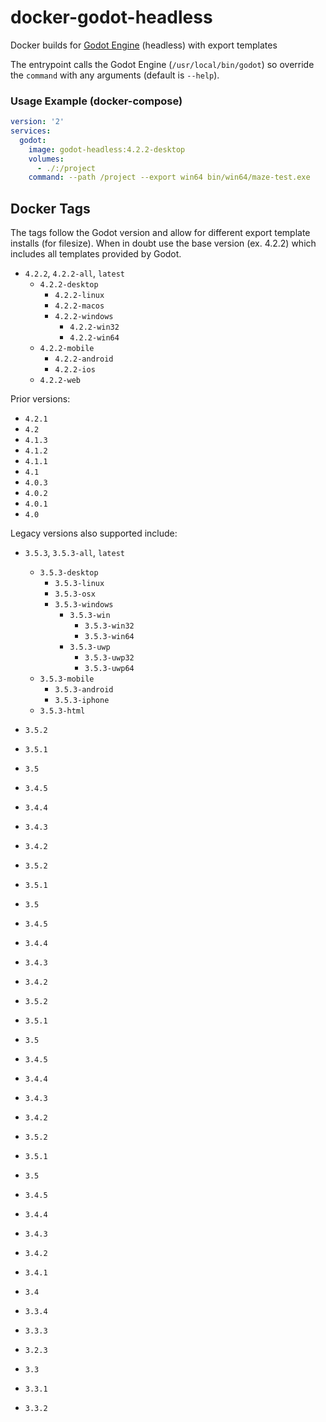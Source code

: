 # docker-godot-headless

Docker builds for [Godot Engine](https://godotengine.org/) (headless) with export templates

The entrypoint calls the Godot Engine (`/usr/local/bin/godot`) so override the `command` with any arguments (default is `--help`).

### Usage Example (docker-compose)

```yaml
version: '2'
services:
  godot:
    image: godot-headless:4.2.2-desktop
    volumes:
      - ./:/project
    command: --path /project --export win64 bin/win64/maze-test.exe
```

## Docker Tags

The tags follow the Godot version and allow for different export template installs (for filesize). When in doubt use the base version (ex. 4.2.2) which includes all templates provided by Godot.

- `4.2.2`, `4.2.2-all`, `latest`
  - `4.2.2-desktop`
    - `4.2.2-linux`
    - `4.2.2-macos`
    - `4.2.2-windows`
      - `4.2.2-win32`
      - `4.2.2-win64`
  - `4.2.2-mobile`
    - `4.2.2-android`
    - `4.2.2-ios`
  - `4.2.2-web`

Prior versions:

- `4.2.1`
- `4.2`
- `4.1.3`
- `4.1.2`
- `4.1.1`
- `4.1`
- `4.0.3`
- `4.0.2`
- `4.0.1`
- `4.0`

Legacy versions also supported include:

- `3.5.3`, `3.5.3-all`, `latest`
  - `3.5.3-desktop`
    - `3.5.3-linux`
    - `3.5.3-osx`
    - `3.5.3-windows`
      - `3.5.3-win`
        - `3.5.3-win32`
        - `3.5.3-win64`
      - `3.5.3-uwp`
        - `3.5.3-uwp32`
        - `3.5.3-uwp64`
  - `3.5.3-mobile`
    - `3.5.3-android`
    - `3.5.3-iphone`
  - `3.5.3-html`

- `3.5.2`
- `3.5.1`
- `3.5`
- `3.4.5`
- `3.4.4`
- `3.4.3`
- `3.4.2`
- `3.5.2`
- `3.5.1`
- `3.5`
- `3.4.5`
- `3.4.4`
- `3.4.3`
- `3.4.2`
- `3.5.2`
- `3.5.1`
- `3.5`
- `3.4.5`
- `3.4.4`
- `3.4.3`
- `3.4.2`
- `3.5.2`
- `3.5.1`
- `3.5`
- `3.4.5`
- `3.4.4`
- `3.4.3`
- `3.4.2`
- `3.4.1`
- `3.4`
- `3.3.4`
- `3.3.3`
- `3.2.3`
- `3.3`
- `3.3.1`
- `3.3.2`